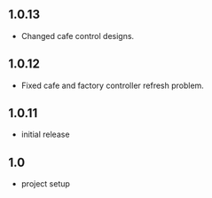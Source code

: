 ## 1.0.13
- Changed cafe control designs.

## 1.0.12
- Fixed cafe and factory controller refresh problem.

## 1.0.11
- initial release

## 1.0
- project setup